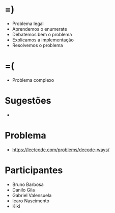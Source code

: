 =)
==

- Problema legal
- Aprendemos o enumerate
- Debatemos bem o problema
- Explicamos a implementação
- Resolvemos o problema

=(
==

- Problema complexo

Sugestões
=========

-

Problema
========

- https://leetcode.com/problems/decode-ways/

Participantes
=============

- Bruno Barbosa
- Danilo Gila
- Gabriel Valensuela
- Icaro Nascimento
- Kiki
